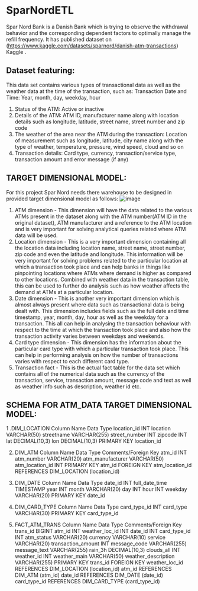 # SparNordETL
Spar Nord Bank is a Danish Bank which is trying to observe the withdrawal behavior and the corresponding dependent factors to optimally manage the refill frequency. It has published dataset on (https://www.kaggle.com/datasets/sparnord/danish-atm-transactions) Kaggle .
## Dataset featuring: 
This data set contains various types of transactional data as well as the weather data at the time of the transaction, such as:
Transaction Date and Time: Year, month, day, weekday, hour
1. Status of the ATM: Active or inactive
2. Details of the ATM: ATM ID, manufacturer name along with location details such as longitude, latitude, street name, street number and zip code
3. The weather of the area near the ATM during the transaction: Location of measurement such as longitude, latitude, city name along with the type of weather, temperature, pressure, wind speed, cloud and so on
4. Transaction details: Card type, currency, transaction/service type, transaction amount and error message (if any)
## TARGET DIMENSIONAL MODEL:
For this project Spar Nord needs there warehouse to be designed in provided target dimensional model as follows:
![image](https://github.com/ANKIT21111/SparNordETL/assets/52655857/ce97647e-f5f8-4053-a6b7-3c795a0a03c7)
1. ATM dimension - This dimension will have the data related to the various ATMs present in the dataset along with the ATM number(ATM ID in the original dataset), ATM manufacturer and a reference to the ATM location and is very important for solving analytical queries related where ATM data will be used.
2. Location dimension - This is a very important dimension containing all the location data including location name, street name, street number, zip code and even the latitude and longitude. This information will be very important for solving problems related to the particular location at which a transaction took place and can help banks in things like pinpointing locations where ATMs where demand is higher as compared to other locations. Combined with weather data in the transaction table, this can be used to further do analysis such as how weather affects the demand at ATMs at a particular location.
3. Date dimension - This is another very important dimension which is almost always present where data such as transactional data is being dealt with. This dimension includes fields such as the full date and time timestamp, year, month, day, hour as well as the weekday for a transaction. This all can help in analysing the transaction behaviour with respect to the time at which the transaction took place and also how the transaction activity varies between weekdays and weekends.
4. Card type dimension - This dimension has the information about the particular card type with which a particular transaction took place. This can help in performing analysis on how the number of transactions varies with respect to each different card type.
5. Transaction fact - This is the actual fact table for the data set which contains all of the numerical data such as the currency of the transaction, service, transaction amount, message code and text as well as weather info such as description, weather id etc.
## SCHEMA FOR ATM_DATA TARGET DIMENSIONAL MODEL:

1 .DIM_LOCATION Column Name Data Type location_id INT location VARCHAR(50) streetname VARCHAR(255) street_number INT zipcode INT lat DECIMAL(10,3) lon DECIMAL(10,3) PRIMARY KEY location_id

2. DIM_ATM Column Name Data Type Comments/Foreign Key atm_id INT atm_number VARCHAR(20) atm_manufacturer VARCHAR(50) atm_location_id INT PRIMARY KEY atm_id FOREIGN KEY atm_location_id REFERENCES DIM_LOCATION (location_id) 

3. DIM_DATE Column Name Data Type date_id INT full_date_time TIMESTAMP year INT month VARCHAR(20) day INT hour INT weekday VARCHAR(20) PRIMARY KEY date_id 

4. DIM_CARD_TYPE Column Name Data Type card_type_id INT card_type VARCHAR(30) PRIMARY KEY card_type_id 

5. FACT_ATM_TRANS Column Name Data Type Comments/Foreign Key trans_id BIGINT atm_id INT weather_loc_id INT date_id INT card_type_id INT atm_status VARCHAR(20) currency VARCHAR(10) service VARCHAR(20) transaction_amount INT message_code VARCHAR(255) message_text VARCHAR(255) rain_3h DECIMAL(10,3) clouds_all INT weather_id INT weather_main VARCHAR(50) weather_description VARCHAR(255) PRIMARY KEY trans_id FOREIGN KEY weather_loc_id REFERENCES DIM_LOCATION (location_id) atm_id REFERENCES DIM_ATM (atm_id) date_id REFERENCES DIM_DATE (date_id) card_type_id REFERENCES DIM_CARD_TYPE (card_type_id)
